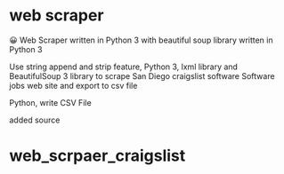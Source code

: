 # web scraper
:grinning:
Web Scraper written in Python 3 with beautiful soup library written in Python 3

Use string append and strip feature, Python 3, lxml library and BeautifulSoup 3 library to scrape San Diego craigslist software Software jobs web site and export to csv file<p>


Python, write CSV File<p>
added source
# web_scrpaer_craigslist
